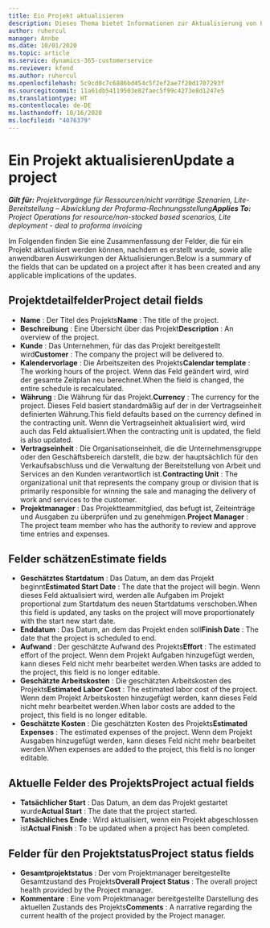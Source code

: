 ```yaml
---
title: Ein Projekt aktualisieren
description: Dieses Thema bietet Informationen zur Aktualisierung von Projekten in Project Operations.
author: ruhercul
manager: Annbe
ms.date: 10/01/2020
ms.topic: article
ms.service: dynamics-365-customerservice
ms.reviewer: kfend
ms.author: ruhercul
ms.openlocfilehash: 5c9cd0c7c6886bd454c5f2ef2ae7f20d1707293f
ms.sourcegitcommit: 11a61db54119503e82faec5f99c4273e8d1247e5
ms.translationtype: HT
ms.contentlocale: de-DE
ms.lasthandoff: 10/16/2020
ms.locfileid: "4076379"
---
```

# <a name="update-a-project"></a><span data-ttu-id="afb28-103">Ein Projekt aktualisieren</span><span class="sxs-lookup"><span data-stu-id="afb28-103">Update a project</span></span>

<span data-ttu-id="afb28-104">_**Gilt für:** Projektvorgänge für Ressourcen/nicht vorrätige Szenarien, Lite-Bereitstellung – Abwicklung der Proforma-Rechnungsstellung_</span><span class="sxs-lookup"><span data-stu-id="afb28-104">_**Applies To:** Project Operations for resource/non-stocked based scenarios, Lite deployment - deal to proforma invoicing_</span></span>

<span data-ttu-id="afb28-105">Im Folgenden finden Sie eine Zusammenfassung der Felder, die für ein Projekt aktualisiert werden können, nachdem es erstellt wurde, sowie alle anwendbaren Auswirkungen der Aktualisierungen.</span><span class="sxs-lookup"><span data-stu-id="afb28-105">Below is a summary of the fields that can be updated on a project after it has been created and any applicable implications of the updates.</span></span>

## <a name="project-detail-fields"></a><span data-ttu-id="afb28-106">Projektdetailfelder</span><span class="sxs-lookup"><span data-stu-id="afb28-106">Project detail fields</span></span>

- <span data-ttu-id="afb28-107">**Name** : Der Titel des Projekts</span><span class="sxs-lookup"><span data-stu-id="afb28-107">**Name** : The title of the project.</span></span>
- <span data-ttu-id="afb28-108">**Beschreibung** : Eine Übersicht über das Projekt</span><span class="sxs-lookup"><span data-stu-id="afb28-108">**Description** : An overview of the project.</span></span>
- <span data-ttu-id="afb28-109">**Kunde** : Das Unternehmen, für das das Projekt bereitgestellt wird</span><span class="sxs-lookup"><span data-stu-id="afb28-109">**Customer** : The company the project will be delivered to.</span></span>
- <span data-ttu-id="afb28-110">**Kalendervorlage** : Die Arbeitszeiten des Projekts</span><span class="sxs-lookup"><span data-stu-id="afb28-110">**Calendar template** : The working hours of the project.</span></span> <span data-ttu-id="afb28-111">Wenn das Feld geändert wird, wird der gesamte Zeitplan neu berechnet.</span><span class="sxs-lookup"><span data-stu-id="afb28-111">When the field is changed, the entire schedule is recalculated.</span></span>
- <span data-ttu-id="afb28-112">**Währung** : Die Währung für das Projekt.</span><span class="sxs-lookup"><span data-stu-id="afb28-112">**Currency** : The currency for the project.</span></span> <span data-ttu-id="afb28-113">Dieses Feld basiert standardmäßig auf der in der Vertragseinheit definierten Währung.</span><span class="sxs-lookup"><span data-stu-id="afb28-113">This field defaults based on the currency defined in the contracting unit.</span></span> <span data-ttu-id="afb28-114">Wenn die Vertragseinheit aktualisiert wird, wird auch das Feld aktualisiert.</span><span class="sxs-lookup"><span data-stu-id="afb28-114">When the contracting unit is updated, the field is also updated.</span></span>
- <span data-ttu-id="afb28-115">**Vertragseinheit** : Die Organisationseinheit, die die Unternehmensgruppe oder den Geschäftsbereich darstellt, die bzw. der hauptsächlich für den Verkaufsabschluss und die Verwaltung der Bereitstellung von Arbeit und Services an den Kunden verantwortlich ist.</span><span class="sxs-lookup"><span data-stu-id="afb28-115">**Contracting Unit** : The organizational unit that represents the company group or division that is primarily responsible for winning the sale and managing the delivery of work and services to the customer.</span></span> 
- <span data-ttu-id="afb28-116">**Projektmanager** : Das Projektteammitglied, das befugt ist, Zeiteinträge und Ausgaben zu überprüfen und zu genehmigen.</span><span class="sxs-lookup"><span data-stu-id="afb28-116">**Project Manager** : The project team member who has the authority to review and approve time entries and expenses.</span></span>

## <a name="estimate-fields"></a><span data-ttu-id="afb28-117">Felder schätzen</span><span class="sxs-lookup"><span data-stu-id="afb28-117">Estimate fields</span></span>

- <span data-ttu-id="afb28-118">**Geschätztes Startdatum** : Das Datum, an dem das Projekt beginnt</span><span class="sxs-lookup"><span data-stu-id="afb28-118">**Estimated Start Date** : The date that the project will begin.</span></span> <span data-ttu-id="afb28-119">Wenn dieses Feld aktualisiert wird, werden alle Aufgaben im Projekt proportional zum Startdatum des neuen Startdatums verschoben.</span><span class="sxs-lookup"><span data-stu-id="afb28-119">When this field is updated, any tasks on the project will move proportionately with the start new start date.</span></span>
- <span data-ttu-id="afb28-120">**Enddatum** : Das Datum, an dem das Projekt enden soll</span><span class="sxs-lookup"><span data-stu-id="afb28-120">**Finish Date** : The date that the project is scheduled to end.</span></span>
- <span data-ttu-id="afb28-121">**Aufwand** : Der geschätzte Aufwand des Projekts</span><span class="sxs-lookup"><span data-stu-id="afb28-121">**Effort** : The estimated effort of the project.</span></span> <span data-ttu-id="afb28-122">Wenn dem Projekt Aufgaben hinzugefügt werden, kann dieses Feld nicht mehr bearbeitet werden.</span><span class="sxs-lookup"><span data-stu-id="afb28-122">When tasks are added to the project, this field is no longer editable.</span></span>
- <span data-ttu-id="afb28-123">**Geschätzte Arbeitskosten** : Die geschätzten Arbeitskosten des Projekts</span><span class="sxs-lookup"><span data-stu-id="afb28-123">**Estimated Labor Cost** : The estimated labor cost of the project.</span></span> <span data-ttu-id="afb28-124">Wenn dem Projekt Arbeitskosten hinzugefügt werden, kann dieses Feld nicht mehr bearbeitet werden.</span><span class="sxs-lookup"><span data-stu-id="afb28-124">When labor costs are added to the project, this field is no longer editable.</span></span>
- <span data-ttu-id="afb28-125">**Geschätzte Kosten** : Die geschätzten Kosten des Projekts</span><span class="sxs-lookup"><span data-stu-id="afb28-125">**Estimated Expenses** : The estimated expenses of the project.</span></span> <span data-ttu-id="afb28-126">Wenn dem Projekt Ausgaben hinzugefügt werden, kann dieses Feld nicht mehr bearbeitet werden.</span><span class="sxs-lookup"><span data-stu-id="afb28-126">When expenses are added to the project, this field is no longer editable.</span></span>

## <a name="project-actual-fields"></a><span data-ttu-id="afb28-127">Aktuelle Felder des Projekts</span><span class="sxs-lookup"><span data-stu-id="afb28-127">Project actual fields</span></span>
- <span data-ttu-id="afb28-128">**Tatsächlicher Start** : Das Datum, an dem das Projekt gestartet wurde</span><span class="sxs-lookup"><span data-stu-id="afb28-128">**Actual Start** : The date that the project started.</span></span>
- <span data-ttu-id="afb28-129">**Tatsächliches Ende** : Wird aktualisiert, wenn ein Projekt abgeschlossen ist</span><span class="sxs-lookup"><span data-stu-id="afb28-129">**Actual Finish** : To be updated when a project has been completed.</span></span>

## <a name="project-status-fields"></a><span data-ttu-id="afb28-130">Felder für den Projektstatus</span><span class="sxs-lookup"><span data-stu-id="afb28-130">Project status fields</span></span>

- <span data-ttu-id="afb28-131">**Gesamtprojektstatus** : Der vom Projektmanager bereitgestellte Gesamtzustand des Projekts</span><span class="sxs-lookup"><span data-stu-id="afb28-131">**Overall Project Status** : The overall project health provided by the Project manager.</span></span>
- <span data-ttu-id="afb28-132">**Kommentare** : Eine vom Projektmanager bereitgestellte Darstellung des aktuellen Zustands des Projekts</span><span class="sxs-lookup"><span data-stu-id="afb28-132">**Comments** : A narrative regarding the current health of the project provided by the Project manager.</span></span>

